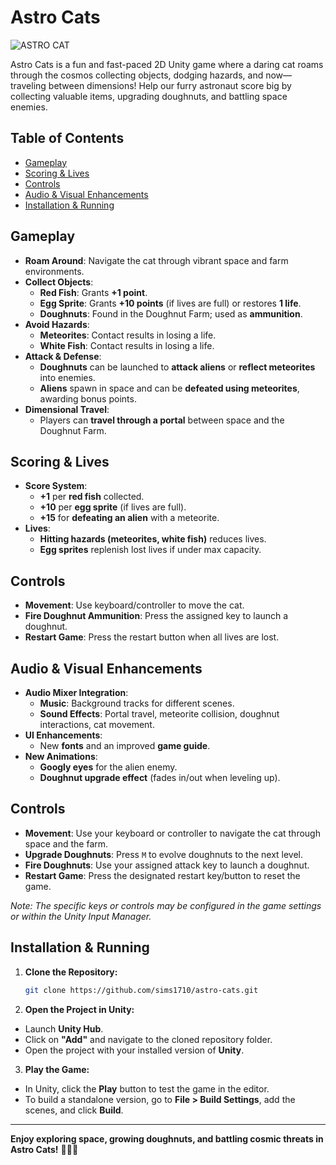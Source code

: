# Astro Cats
![ASTRO CAT](https://github.com/user-attachments/assets/8eaf909f-8e55-44b1-a16a-3c10ec8340b8)

Astro Cats is a fun and fast-paced 2D Unity game where a daring cat roams through the cosmos collecting objects, dodging hazards, and now—traveling between dimensions! Help our furry astronaut score big by collecting valuable items, upgrading doughnuts, and battling space enemies.

## **Table of Contents**  
- [Gameplay](#gameplay)  
- [Scoring & Lives](#scoring--lives)  
- [Controls](#controls)  
- [Audio & Visual Enhancements](#audio--visual-enhancements)  
- [Installation & Running](#installation--running)  

## **Gameplay**  
- **Roam Around**: Navigate the cat through vibrant space and farm environments.  
- **Collect Objects**:  
  - **Red Fish**: Grants **+1 point**.  
  - **Egg Sprite**: Grants **+10 points** (if lives are full) or restores **1 life**.  
  - **Doughnuts**: Found in the Doughnut Farm; used as **ammunition**.  
- **Avoid Hazards**:  
  - **Meteorites**: Contact results in losing a life.  
  - **White Fish**: Contact results in losing a life.  
- **Attack & Defense**:  
  - **Doughnuts** can be launched to **attack aliens** or **reflect meteorites** into enemies.  
  - **Aliens** spawn in space and can be **defeated using meteorites**, awarding bonus points.  
- **Dimensional Travel**:  
  - Players can **travel through a portal** between space and the Doughnut Farm.  

## **Scoring & Lives**  
- **Score System**:  
  - **+1** per **red fish** collected.  
  - **+10** per **egg sprite** (if lives are full).  
  - **+15** for **defeating an alien** with a meteorite.  
- **Lives**:  
  - **Hitting hazards (meteorites, white fish)** reduces lives.  
  - **Egg sprites** replenish lost lives if under max capacity.  

## **Controls**  
- **Movement**: Use keyboard/controller to move the cat.  
- **Fire Doughnut Ammunition**: Press the assigned key to launch a doughnut.  
- **Restart Game**: Press the restart button when all lives are lost.  

## **Audio & Visual Enhancements**  
- **Audio Mixer Integration**:  
  - **Music**: Background tracks for different scenes.  
  - **Sound Effects**: Portal travel, meteorite collision, doughnut interactions, cat movement.  
- **UI Enhancements**:  
  - New **fonts** and an improved **game guide**.  
- **New Animations**:  
  - **Googly eyes** for the alien enemy.  
  - **Doughnut upgrade effect** (fades in/out when leveling up).
    
## Controls
- **Movement**: Use your keyboard or controller to navigate the cat through space and the farm.  
- **Upgrade Doughnuts**: Press `M` to evolve doughnuts to the next level.  
- **Fire Doughnuts**: Use your assigned attack key to launch a doughnut.  
- **Restart Game**: Press the designated restart key/button to reset the game.  

_Note: The specific keys or controls may be configured in the game settings or within the Unity Input Manager._  

## Installation & Running

1. **Clone the Repository:**

   ```bash
   git clone https://github.com/sims1710/astro-cats.git

2. **Open the Project in Unity:**
- Launch **Unity Hub**.
- Click on **"Add"** and navigate to the cloned repository folder.
- Open the project with your installed version of **Unity**.

3.  **Play the Game:**

- In Unity, click the **Play** button to test the game in the editor.
- To build a standalone version, go to **File > Build Settings**, add the scenes, and click **Build**.

- ---
**Enjoy exploring space, growing doughnuts, and battling cosmic threats in Astro Cats!** 🚀🍩🐱  
